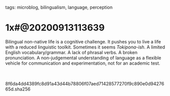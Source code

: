 tags: microblog, bilingualism, language, perception

# 1x#@20200913113639

Bilingual non-native life is a cognitive challenge. It pushes you to live a life with a reduced linguistic toolkit. Sometimes it seems *Tokipona-ish*. A limited English vocabulary/grammar. A lack of phrasal verbs. A broken pronunciation. A non-judgemental understanding of language as a flexible vehicle for communication and experimentation, not for an academic test.

<br><br><hash>8f6da4dd4389fc8d91a43d44b78806f07aed71428577270f9c890e0d9427665d.sha256</hash>